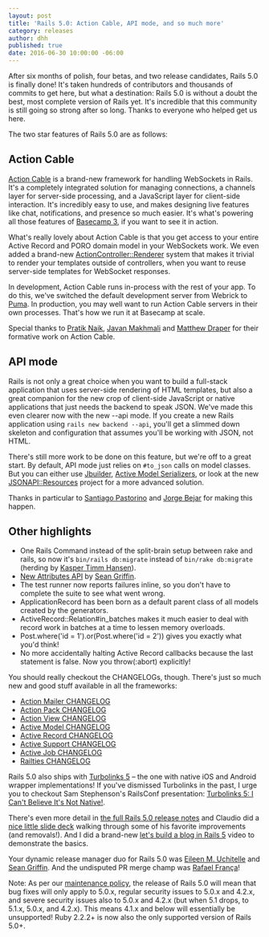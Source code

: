 ```yaml
---
layout: post
title: 'Rails 5.0: Action Cable, API mode, and so much more'
category: releases
author: dhh
published: true
date: 2016-06-30 10:00:00 -06:00
---
```

After six months of polish, four betas, and two release candidates, Rails 5.0 is finally done! It's taken hundreds of contributors and thousands of commits to get here, but what a destination: Rails 5.0 is without a doubt the best, most complete version of Rails yet. It's incredible that this community is still going so strong after so long. Thanks to everyone who helped get us here.

The two star features of Rails 5.0 are as follows:

## Action Cable
[Action Cable][actioncable] is a brand-new framework for handling WebSockets in Rails. It's a completely integrated solution for managing connections, a channels layer for server-side processing, and a JavaScript layer for client-side interaction. It's incredibly easy to use, and makes designing live features like chat, notifications, and presence so much easier. It's what's powering all those features of [Basecamp 3][basecamp], if you want to see it in action.

What's really lovely about Action Cable is that you get access to your entire Active Record and PORO domain model in your WebSockets work. We even added a brand-new [ActionController::Renderer][ac-renderer] system that makes it trivial to render your templates outside of controllers, when you want to reuse server-side templates for WebSocket responses.

In development, Action Cable runs in-process with the rest of your app. To do this, we've switched the default development server from Webrick to [Puma][puma]. In production, you may well want to run Action Cable servers in their own processes. That's how we run it at Basecamp at scale.

Special thanks to [Pratik Naik][pratiknaik], [Javan Makhmali][javanmakhmali] and [Matthew Draper][matthewdraper] for their formative work on Action Cable.

## API mode
Rails is not only a great choice when you want to build a full-stack application that uses server-side rendering of HTML templates, but also a great companion for the new crop of client-side JavaScript or native applications that just needs the backend to speak JSON. We've made this even clearer now with the new --api mode. If you create a new Rails application using `rails new backend --api`, you'll get a slimmed down skeleton and configuration that assumes you'll be working with JSON, not HTML.

There's still more work to be done on this feature, but we're off to a great start. By default, API mode just relies on `#to_json` calls on model classes. But you can either use [Jbuilder][jbuilder], [Active Model Serializers][ams], or look at the new [JSONAPI::Resources][jsonapi] project for a more advanced solution.

Thanks in particular to [Santiago Pastorino][santiagopastorino] and [Jorge Bejar][jorgebejar] for making this happen.

## Other highlights

* One Rails Command instead of the split-brain setup between rake and rails, so now it's `bin/rails db:migrate` instead of `bin/rake db:migrate` (herding by [Kasper Timm Hansen][kasper]).
* [New Attributes API][attributes-api] by [Sean Griffin][sean].
* The test runner now reports failures inline, so you don't have to complete the suite to see what went wrong.
* ApplicationRecord has been born as a default parent class of all models created by the generators.
* ActiveRecord::Relation#in_batches makes it much easier to deal with record work in batches at a time to lessen memory overloads.
* Post.where('id = 1').or(Post.where('id = 2')) gives you exactly what you'd think!
* No more accidentally halting Active Record callbacks because the last statement is false. Now you throw(:abort) explicitly!

You should really checkout the CHANGELOGs, though. There's just so much new and good stuff available in all the frameworks:

* [Action Mailer CHANGELOG](https://github.com/rails/rails/blob/v5.0.0/actionmailer/CHANGELOG.md)
* [Action Pack CHANGELOG](https://github.com/rails/rails/blob/v5.0.0/actionpack/CHANGELOG.md)
* [Action View CHANGELOG](https://github.com/rails/rails/blob/v5.0.0/actionview/CHANGELOG.md)
* [Active Model CHANGELOG](https://github.com/rails/rails/blob/v5.0.0/activemodel/CHANGELOG.md)
* [Active Record CHANGELOG](https://github.com/rails/rails/blob/v5.0.0/activerecord/CHANGELOG.md)
* [Active Support CHANGELOG](https://github.com/rails/rails/blob/v5.0.0/activesupport/CHANGELOG.md)
* [Active Job CHANGELOG](https://github.com/rails/rails/blob/v5.0.0/activejob/CHANGELOG.md)
* [Railties CHANGELOG](https://github.com/rails/rails/blob/v5.0.0/railties/CHANGELOG.md)

Rails 5.0 also ships with [Turbolinks 5][turbolinks-v5] – the one with native iOS and Android wrapper implementations! If you've dismissed Turbolinks in the past, I urge you to checkout Sam Stephenson's RailsConf presentation: [Turbolinks 5: I Can't Believe It's Not Native!][turbolinks-presentation].

There's even more detail in [the full Rails 5.0 release notes][release-notes] and Claudio did a [nice little slide deck][claudio-slides] walking through some of his favorite improvements (and removals!). And I did a brand-new [let's build a blog in Rails 5][rails5-video] video to demonstrate the basics.

Your dynamic release manager duo for Rails 5.0 was [Eileen M. Uchitelle][eileen] and [Sean Griffin][sean]. And the undisputed PR merge champ was [Rafael França][rafaelfranca]!

Note: As per our [maintenance policy][maintenance-policy], the release of Rails 5.0 will mean that bug fixes will only apply to 5.0.x, regular security issues to 5.0.x and 4.2.x, and severe security issues also to 5.0.x and 4.2.x (but when 5.1 drops, to 5.1.x, 5.0.x, and 4.2.x). This means 4.1.x and below will essentially be unsupported! Ruby 2.2.2+ is now also the only supported version of Rails 5.0+.

[basecamp]: https://basecamp.com
[jbuilder]: https://github.com/rails/jbuilder
[ams]: https://github.com/rails-api/active_model_serializers
[jsonapi]: https://github.com/cerebris/jsonapi-resources
[turbolinks-v5]: https://github.com/turbolinks/turbolinks/
[actioncable]: https://github.com/rails/rails/tree/master/actioncable
[attributes-api]: https://github.com/rails/rails/blob/8c752c7ac739d5a86d4136ab1e9d0142c4041e58/activerecord/lib/active_record/attributes.rb
[pratiknaik]: https://github.com/lifo
[javanmakhmali]: https://github.com/javan
[matthewdraper]: https://github.com/matthewd
[santiagopastorino]: https://github.com/spastorino
[jorgebejar]: https://github.com/jmbejar
[kasper]: https://github.com/kaspth
[eileen]: https://github.com/eileencodes
[sean]: https://github.com/sgrif
[rafaelfranca]: https://github.com/rafaelfranca
[maintenance-policy]: http://guides.rubyonrails.org/maintenance_policy.html
[issues]: https://github.com/rails/rails/issues
[contributors]: http://contributors.rubyonrails.org/edge/contributors
[claudio-slides]: https://speakerdeck.com/claudiob/rails-5-awesome-features-and-breaking-changes
[turbolinks-presentation]: https://www.youtube.com/watch?v=SWEts0rlezA
[release-notes]: http://edgeguides.rubyonrails.org/5_0_release_notes.html
[ac-renderer]: http://blog.bigbinary.com/2016/01/08/rendering-views-outside-of-controllers-in-rails-5.html
[puma]: http://puma.io
[rails5-video]: https://www.youtube.com/watch?v=OaDhY_y8WTo
